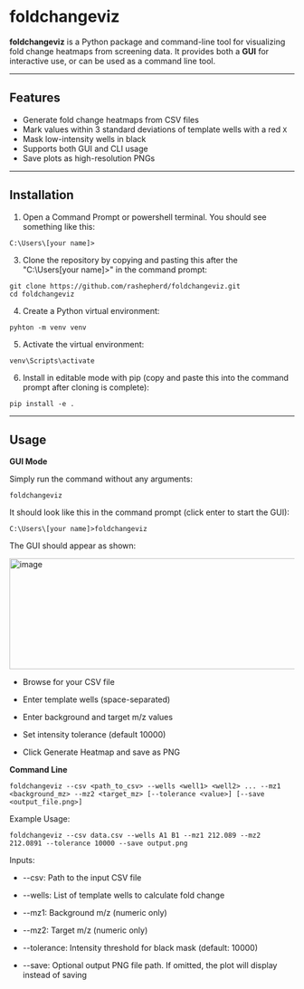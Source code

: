 # foldchangeviz

**foldchangeviz** is a Python package and command-line tool for visualizing fold change heatmaps from screening data. It provides both a **GUI** for interactive use, or can be used as a command line tool. 

---

## Features

- Generate fold change heatmaps from CSV files
- Mark values within 3 standard deviations of template wells with a red `X`
- Mask low-intensity wells in black
- Supports both GUI and CLI usage
- Save plots as high-resolution PNGs

---

## Installation

1. Open a Command Prompt or powershell terminal. You should see something like this:
```
C:\Users\[your name]>
``` 

3. Clone the repository by copying and pasting this after the "C:\Users\[your name]>" in the command prompt:

```
git clone https://github.com/rashepherd/foldchangeviz.git
cd foldchangeviz
```

4. Create a Python virtual environment:

```
pyhton -m venv venv
```

5. Activate the virtual environment:

```
venv\Scripts\activate
```
6. Install in editable mode with pip (copy and paste this into the command prompt after cloning is complete):

```
pip install -e .
```

---

## Usage

**GUI Mode**

Simply run the command without any arguments:

```
foldchangeviz
```
It should look like this in the command prompt (click enter to start the GUI):

```
C:\Users\[your name]>foldchangeviz
```

The GUI should appear as shown:

<img width="610" height="196" alt="image" src="https://github.com/user-attachments/assets/1c52526a-d3c9-45d3-94b4-0def11a2679d" />


- Browse for your CSV file

- Enter template wells (space-separated)

- Enter background and target m/z values

- Set intensity tolerance (default 10000)

- Click Generate Heatmap and save as PNG

**Command Line**

```
foldchangeviz --csv <path_to_csv> --wells <well1> <well2> ... --mz1 <background_mz> --mz2 <target_mz> [--tolerance <value>] [--save <output_file.png>]
```
Example Usage:

```
foldchangeviz --csv data.csv --wells A1 B1 --mz1 212.089 --mz2 212.0891 --tolerance 10000 --save output.png
```
Inputs: 

- --csv: Path to the input CSV file

- --wells: List of template wells to calculate fold change

- --mz1: Background m/z (numeric only)

- --mz2: Target m/z (numeric only)

- --tolerance: Intensity threshold for black mask (default: 10000)

- --save: Optional output PNG file path. If omitted, the plot will display instead of saving

